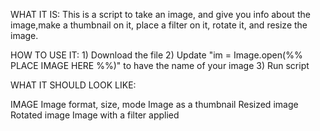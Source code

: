 WHAT IT IS: This is a script to take an image, and give you info about the image,make a thumbnail on it, place a filter on it, rotate it, and resize the image.

HOW TO USE IT:  1) Download the file
                2) Update "im = Image.open(%% PLACE IMAGE HERE %%)" to have the name of your image
                3) Run script

WHAT IT SHOULD LOOK LIKE:

IMAGE
Image format, size, mode
Image as a thumbnail
Resized image
Rotated image
Image with a filter applied